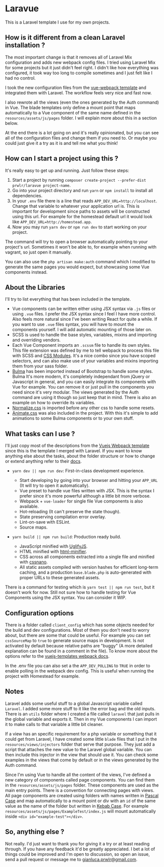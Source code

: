 # Laravue

This is a Laravel template I use for my own projects.

## How is it different from a clean Laravel installation ?

The most important change is that it removes all of Laravel Mix configuration and adds new webpack config files. I tried using Laravel Mix for some projects but it just didn't feel right. I didn't like how everything was configured, it took way too long to compile sometimes and I just felt like I had no control.

I took the new configuration files from the [vue-webpack template](http://vuejs-templates.github.io/webpack) and integrated them with Laravel. The workflow feels very nice and fast now.

I also rewrote all the views (even the ones generated by the Auth command) in Vue. The blade templates only define a mount point that maps automatically to a Vue component of the same name defined in the `resources/assets/js/pages` folder. I will explain more about this in a section below.

At the end there is a lot going on and it's really opinionated, but you can see all of the configuration files and change them if you need to. Or maybe you could just give it a try as it is and tell me what you think!

## How can I start a project using this ?

It's really easy to get up and running. Just follow these steps:

1. Start a project by running `composer create-project --prefer-dist prwlr/laravue project-name`.
2. Go into your project directory and run `yarn` or `npm install` to install all dependencies.
3. In your `.env` file there is a line that reads `APP_DEV_URL=http://localhost`. Change that variable to whatever your application url is. This is important for development since paths to assets will be constructed using this url. For example for the homestead default url it would look like `APP_DEV_URL=http://homestead.app`.
4. Now you may run `yarn dev` or `npm run dev` to start working on your project.

The command will try to open a browser automatically pointing to your project's url. Sometimes it won't be able to, for example when running with vagrant, so just open it manually.

You can also use the `php artisan make:auth` command which I modified to generate the same pages you would expect, but showcasing some Vue components instead.

## About the Libraries

I'll try to list everything that has been included in the template.

- Vue components can be written either using JSX syntax via `.js` files or using `.vue` files. I prefer the JSX syntax since I feel I have more control. Also feels more natural since I've been writing React for quite a while. If you want to use `.vue` files syntax, you will have to mount the components yourself. I will add automatic mounting of those later on.
- SCSS is used to handle the base styles, variables, mixins and importing and overriding vendors.
- Each Vue Component imports an `.scssm` file to handle its own styles. This file extension was defined by me to tell webpack to process this file with SCSS and [CSS Modules](https://github.com/css-modules/css-modules). It's a nice combo since you have scoped selectors, and can also make use of your variables and mixins importing them from your sass folder.
- [Bulma](http://bulma.io) has been imported instead of Bootstrap to handle some styles. Bulma It's more modern, it's completely independant from jQuery or Javascript in general, and you can easily integrate its components with Vue for example. You can remove it or just pull in the components you need since it's very modular. The views generated by the Auth command are using it though so just keep that in mind. There is also an example on how to override its variables.
- [Normalize.css](https://necolas.github.io/normalize.css) is imported before any other css to handle some resets.
- [Animate.css](https://daneden.github.io/animate.css) was also included in the project. With this it's simple to add animations to some Bulma components or to your own stuff.

## What tasks can I use ?

I'll just copy most of the descriptions from the [Vuejs Webpack template](https://github.com/vuejs-templates/webpack) since this is the template I merged with Laravel. If you want to know anything else about the tasks, about the folder structure or how to change or extend anything refer to their [docs](http://vuejs-templates.github.io/webpack).

- `yarn dev || npm run dev`: First-in-class development experience.
  - Start developing by going into your browser and hitting your `APP_URL` (It will try to open it automatically).
  - Vue preset to handle vue files written with JSX. This is the syntax I prefer since it's more powerful although a little bit more verbose.
  - Webpack + `vue-loader` for single file Vue components is also available.
  - Hot-reloading (It can't preserve the state though).
  - State preserving compilation error overlay.
  - Lint-on-save with ESLint.
  - Source maps.

- `yarn build || npm run build`: Production ready build.
  - JavaScript minified with [UglifyJS](https://github.com/mishoo/UglifyJS2).
  - HTML minified with [html-minifier](https://github.com/kangax/html-minifier).
  - CSS across all components extracted into a single file and minified with [cssnano](https://github.com/ben-eb/cssnano).
  - All static assets compiled with version hashes for efficient long-term caching, and a production `base.blade.php` is auto-generated with proper URLs to these generated assets.

There is a command for testing which is `yarn test || npm run test`, but it doesn't work for now. Still not sure how to handle testing for Vue Components using the JSX syntax. You can consider it WIP.

## Configuration options

There is a folder called `client_config` which has some objects needed for the build and dev configurations. Most of them you don't need to worry about, but there are some that could be useful. For example you can set `cssSourceMap` to `true` to generate source maps in development. Is not activated by default because relative paths are "buggy" (A more detailed explanation can be found in a comment in the file). To know more about the options refer to the [vuejs-templates webpack docs](http://vuejs-templates.github.io/webpack).

In the .env file you can also set a the `APP_DEV_POLLING` to `TRUE` in order to enable polling in the webpack dev config. This is useful when running the project with Homestead for example.

## Notes

Laravel adds some useful stuff to a global Javascript variable called `Laravel`. I added some more stuff to it like the error bag and the old inputs. There is an `utils` folder where I created a file called `laravel` that just pulls in the global variable and exports it. Then in my Vue components I can import it to make calls to that variable a little bit cleaner.

If a view has an specific requirement for a php variable or something that it could get from Laravel, I have created some little `blade` files that I put in the `resources/views/injectors` folder that serve that purpose. They just add a script that attaches the new value to the Laravel global variable. You can then include this injector in the view that should use it. You can check some examples in the views that come by default or in the views generated by the Auth command.

Since I'm using Vue to handle all the content of the views, I've defined a new category of components called page components. You can find them in the `resources/assets/js/pages` folder. These components are used as the main entry points. There is a convention for connecting pages with views. All page components are created using folders with names written in [Pascal Case](http://wiki.c2.com/?PascalCase) and map automatically to a mount point or div with an `id` of the same value as the name of the folder but written in [Kebab Case](http://wiki.c2.com/?KebabCase). For example `resources/assets/js/pages/ExampleTest/index.js` will mount automatically inside `<div id="example-test"></div>`.


## So, anything else ?

Not really. I'd just want to thank you for giving it a try or at least reading through. If you have any feedback it'd be greatly appreciated. I bet a lot of things could be improved and I'm open to discussion, so open an issue, send a pull request or message me to gianluca.prwlr@gmail.com.
